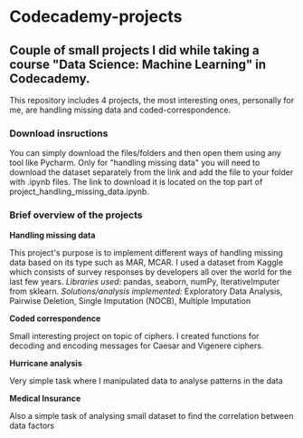 # Codecademy-projects
## Couple of small projects I did while taking a course "Data Science: Machine Learning" in Codecademy.
This repository includes 4 projects, the most interesting ones, personally for me, are handling missing data and coded-correspondence. 

### Download insructions
You can simply download the files/folders and then open them using any tool like Pycharm. Only for "handling missing data" you will need to download the dataset separately from the link and add the file to your folder with .ipynb files. The link to download it is located on the top part of project_handling_missing_data.ipynb. 

### Brief overview of the projects
**Handling missing data**

This project's purpose is to implement different ways of handling missing data based on its type such as MAR, MCAR. I used a dataset from Kaggle which consists of survey responses by developers all over the world for the last few years. 
*Libraries used:* pandas, seaborn, numPy, IterativeImputer from sklearn. 
*Solutions/analysis implemented:* Exploratory Data Analysis, Pairwise Deletion, Single Imputation (NOCB), Multiple Imputation 

**Coded correspondence**

Small interesting project on topic of ciphers. I created functions for decoding and encoding messages for Caesar and Vigenere ciphers. 

**Hurricane analysis**

Very simple task where I manipulated data to analyse patterns in the data

**Medical Insurance**

Also a simple task of analysing small dataset to find the correlation between data factors   
